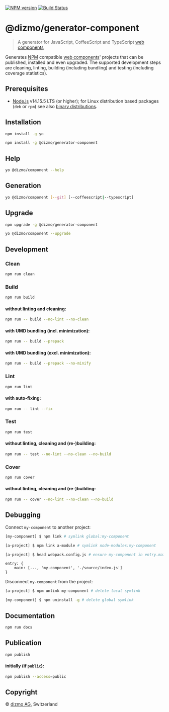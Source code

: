 [![NPM version](https://badge.fury.io/js/%40dizmo%2Fgenerator-component.svg)](https://npmjs.org/package/@dizmo/generator-component)
[![Build Status](https://travis-ci.com/dizmo/yeoman-generator-component.svg?branch=master)](https://travis-ci.com/dizmo/yeoman-generator-component)

# @dizmo/generator-component

> A generator for JavaScript, CoffeeScript and TypeScript [web components]

Generates [NPM] compatible [web components]' projects that can be published, installed and even upgraded. The supported development steps are cleaning, linting, building (including bundling) and testing (including coverage statistics).

## Prerequisites

* [Node.js] v14.15.5 LTS (or higher); for Linux distribution based packages (`deb` or `rpm`) see also [binary distributions](https://github.com/nodesource/distributions).

## Installation

```sh
npm install -g yo
```

```sh
npm install -g @dizmo/generator-component
```

## Help

```sh
yo @dizmo/component --help
```

## Generation

```sh
yo @dizmo/component [--git] [--coffeescript|--typescript]
```

## Upgrade

```sh
npm upgrade -g @dizmo/generator-component
```

```sh
yo @dizmo/component --upgrade
```

## Development

### Clean

```sh
npm run clean
```

### Build

```sh
npm run build
```

#### without linting and cleaning:

```sh
npm run -- build --no-lint --no-clean
```

#### with UMD bundling (incl. minimization):

```sh
npm run -- build --prepack
```

#### with UMD bundling (excl. minimization):

```sh
npm run -- build --prepack --no-minify
```

### Lint

```sh
npm run lint
```

#### with auto-fixing:

```sh
npm run -- lint --fix
```

### Test

```sh
npm run test
```

#### without linting, cleaning and (re-)building:

```sh
npm run -- test --no-lint --no-clean --no-build
```

### Cover

```sh
npm run cover
```

#### without linting, cleaning and (re-)building:

```sh
npm run -- cover --no-lint --no-clean --no-build
```

## Debugging

Connect `my-component` to another project:

```sh
[my-component] $ npm link # symlink global:my-component
```

```sh
[a-project] $ npm link a-module # symlink node-modules:my-component
```

```sh
[a-project] $ head webpack.config.js # ensure my-component in entry.main
```

```
entry: {
    main: [..., 'my-component', './source/index.js']
}
```

Disconnect `my-component` from the project:

```sh
[a-project] $ npm unlink my-component # delete local symlink
```

```sh
[my-component] $ npm uninstall -g # delete global symlink
```

## Documentation

```sh
npm run docs
```

## Publication

```sh
npm publish
```

#### initially (if `public`):

```sh
npm publish --access=public
```

## Copyright

 © [dizmo AG](http://dizmo.com/), Switzerland

[Node.js]: https://nodejs.org
[NPM]: https://www.npmjs.com
[web components]: https://developer.mozilla.org/en-US/docs/Web/Web_Components
